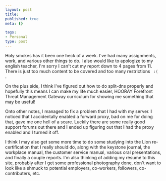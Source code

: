 ```yaml
--- 
layout: post
title: 
published: true
meta: {}

tags: 
- Personal
type: post
---
```


Holy smokes has it been one heck of a week. I've had many assignments, work, and various other things to do. I also would like to apologize to my english teacher, I'm sorry I can't cut my report down to 4 pages from 11. There is just too much content to be covered and too many restrictions <code> :( </code>.

On the plus side, I think I've figured out how to do split-dns properly and hopefully this means I can make my life much easier, HOORAY Forefront Threat Management Gateway curriculum for showing me something that may be useful!

Onto other notes, I managed to fix a problem that I had with my server. I noticed that I accidentally enabled a forward proxy, bad on me for doing that, gave me one hell of a scare. Luckily there are some really good support forums out there and I ended up figuring out that I had the proxy enabled and I turned it off. 

I think I may also get some more time to do some studying into the Lion re-certification that I really should do, along with the keystone journal, the workplace manual, the customer service manual, various oral presentations, and finally a couple reports. I'm also thinking of adding my r&eacute;sum&eacute; to this site, probably after I get some professional photography done, don't want to look like a shmuck to potential employers, co-workers, followers, co-contributers, etc.
